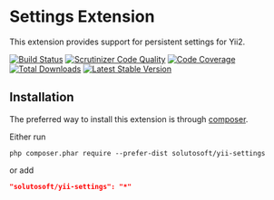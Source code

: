 Settings Extension
===================

This extension provides support for persistent settings for Yii2.

[![Build Status](https://travis-ci.org/solutosoft/yii-settings.svg?branch=master)](https://travis-ci.org/solutosoft/yii-settings)
[![Scrutinizer Code Quality](https://scrutinizer-ci.com/g/solutosoft/yii-settings/badges/quality-score.png?b=master)](https://scrutinizer-ci.com/g/solutosoft/yii-settings/?branch=master)
[![Code Coverage](https://scrutinizer-ci.com/g/solutosoft/yii-settings/badges/coverage.png?b=master)](https://scrutinizer-ci.com/g/solutosoft/yii-settings/?branch=master)
[![Total Downloads](https://poser.pugx.org/solutosoft/yii-settings/downloads.png)](https://packagist.org/packages/solutosoft/yii-settings)
[![Latest Stable Version](https://poser.pugx.org/solutosoft/yii-settings/v/stable.png)](https://packagist.org/packages/solutosoft/yii-settings)

Installation
------------

The preferred way to install this extension is through [composer](http://getcomposer.org/download/).

Either run

```
php composer.phar require --prefer-dist solutosoft/yii-settings
```

or add

```json
"solutosoft/yii-settings": "*"
```
